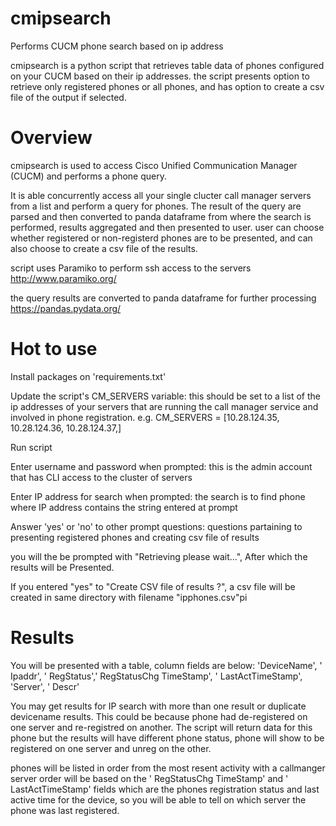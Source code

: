 # cmipsearch
Performs CUCM phone search based on ip address

cmipsearch is a python script that retrieves table data of phones configured on your CUCM based on their ip addresses.
the script presents option to retrieve only registered phones or all phones, and has option to create a csv file of the output if selected.


Overview
===============
cmipsearch is used to access Cisco Unified Communication Manager (CUCM) and performs a phone query.

It is able concurrently access all your single clucter call manager servers from a list and perform a query for phones.
The result of the query are parsed and then converted to panda dataframe from where the search is performed, results aggregated and then presented to user.
user can choose whether registered or non-registerd phones are to be presented, and can also choose to create a csv file of the results.

script uses Paramiko to perform ssh access to the servers
http://www.paramiko.org/

the query results are converted to panda dataframe for further processing
https://pandas.pydata.org/



Hot to use
==============
Install packages on 'requirements.txt'

Update the script's CM_SERVERS variable: this should be set to a list of the ip addresses of your servers that are running the call manager service and involved in phone registration. 
e.g. CM_SERVERS = [10.28.124.35, 10.28.124.36, 10.28.124.37,]

Run script

Enter username and password when prompted: this is the admin account that has CLI access to the cluster of servers

Enter IP address for search when prompted: the search is to find phone where IP address contains the string entered at prompt

Answer 'yes' or 'no' to other prompt questions: questions partaining to presenting registered phones and creating csv file of results

you will the be prompted with "Retrieving please wait...", After which the results will be Presented.

If you entered "yes" to "Create CSV file of results ?", a csv file will be created in same directory with filename "ipphones.csv"pi

Results
=========
You will be presented with a table, column fields are below: 
'DeviceName', ' Ipaddr', ' RegStatus',' RegStatusChg TimeStamp', ' LastActTimeStamp', 'Server', ' Descr'

You may get results for IP search with more than one result or duplicate devicename results.
This could be because phone had de-registered on one server and re-registred on another.
The script will return data for this phone but the results will have different phone status, phone will show to be registered on one server and unreg on the other.

phones will be listed in order from the most resent activity with a callmanger server
order will be based on the ' RegStatusChg TimeStamp' and ' LastActTimeStamp' fields
which are the phones registration status and last active time for the device, so you will be able to tell on which server the phone was last registered.

